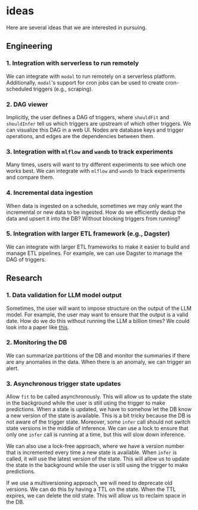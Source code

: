 # ideas

Here are several ideas that we are interested in pursuing.

## Engineering

### 1. Integration with serverless to run remotely

We can integrate with `modal` to run remotely on a serverless platform. Additionally, `modal`'s support for cron jobs can be used to create cron-scheduled triggers (e.g., scraping).

### 2. DAG viewer

Implicitly, the user defines a DAG of triggers, where `shouldFit` and `shouldInfer` tell us which triggers are upstream of which other triggers. We can visualize this DAG in a web UI. Nodes are database keys and trigger operations, and edges are the dependencies between them.

### 3. Integration with `mlflow` and `wandb` to track experiments

Many times, users will want to try different experiments to see which one works best. We can integrate with `mlflow` and `wandb` to track experiments and compare them.

### 4. Incremental data ingestion

When data is ingested on a schedule, sometimes we may only want the incremental or new data to be ingested. How do we efficiently dedup the data and upsert it into the DB? Without blocking triggers from running?

### 5. Integration with larger ETL framework (e.g., Dagster)

We can integrate with larger ETL frameworks to make it easier to build and manage ETL pipelines. For example, we can use Dagster to manage the DAG of triggers.

## Research

### 1. Data validation for LLM model output

Sometimes, the user will want to impose structure on the output of the LLM model. For example, the user may want to ensure that the output is a valid date. How do we do this without running the LLM a billion times? We could look into a paper like [this](https://arxiv.org/pdf/2201.11227.pdf).

### 2. Monitoring the DB

We can summarize partitions of the DB and monitor the summaries if there are any anomalies in the data. When there is an anomaly, we can trigger an alert.

### 3. Asynchronous trigger state updates 

Allow `fit` to be called asynchronously. This will allow us to update the state in the background while the user is still using the trigger to make predictions. When a state is updated, we have to somehow let the DB know a new version of the state is available. This is a bit tricky because the DB is not aware of the trigger state. Moreover, some `infer` call should not switch state versions in the middle of inference. We can use a lock to ensure that only one `infer` call is running at a time, but this will slow down inference. 

We can also use a lock-free approach, where we have a version number that is incremented every time a new state is available. When `infer` is called, it will use the latest version of the state. This will allow us to update the state in the background while the user is still using the trigger to make predictions.

If we use a multiversioning approach, we will need to deprecate old versions. We can do this by having a TTL on the state. When the TTL expires, we can delete the old state. This will allow us to reclaim space in the DB.